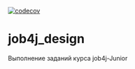 [![codecov](https://codecov.io/gh/elizalex/job4j_design/branch/master/graph/badge.svg?token=QRNEG15YFI)](https://codecov.io/gh/elizalex/job4j_design)


# job4j_design
Выполнение заданий курса job4j-Junior
